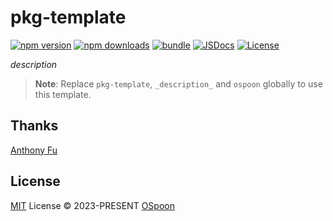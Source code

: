# pkg-template

[![npm version][npm-version-src]][npm-version-href]
[![npm downloads][npm-downloads-src]][npm-downloads-href]
[![bundle][bundle-src]][bundle-href]
[![JSDocs][jsdocs-src]][jsdocs-href]
[![License][license-src]][license-href]

_description_

> **Note**:
> Replace `pkg-template`, `_description_` and `ospoon` globally to use this template.

## Thanks

[Anthony Fu](https://github.com/antfu)

## License

[MIT](./LICENSE) License © 2023-PRESENT [OSpoon](https://github.com/ospoon)

<!-- Badges -->
[npm-version-src]: https://img.shields.io/npm/v/pkg-template?style=flat&colorA=080f12&colorB=1fa669
[npm-version-href]: https://npmjs.com/package/pkg-template
[npm-downloads-src]: https://img.shields.io/npm/dm/pkg-template?style=flat&colorA=080f12&colorB=1fa669
[npm-downloads-href]: https://npmjs.com/package/pkg-template
[bundle-src]: https://img.shields.io/bundlephobia/minzip/pkg-template?style=flat&colorA=080f12&colorB=1fa669&label=minzip
[bundle-href]: https://bundlephobia.com/result?p=pkg-template
[license-src]: https://img.shields.io/github/license/antfu/pkg-template.svg?style=flat&colorA=080f12&colorB=1fa669
[license-href]: https://github.com/antfu/pkg-template/blob/main/LICENSE
[jsdocs-src]: https://img.shields.io/badge/jsdocs-reference-080f12?style=flat&colorA=080f12&colorB=1fa669
[jsdocs-href]: https://www.jsdocs.io/package/pkg-template

